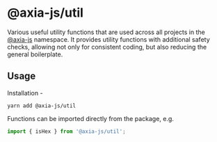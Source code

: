 # @axia-js/util

Various useful utility functions that are used across all projects in the [@axia-js](https://github.com/axia-js) namespace. It provides utility functions with additional safety checks, allowing not only for consistent coding, but also reducing the general boilerplate.

## Usage

Installation -

```
yarn add @axia-js/util
```

Functions can be imported directly from the package, e.g.

```js
import { isHex } from '@axia-js/util';
```

